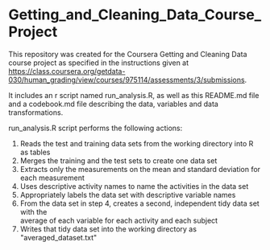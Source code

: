 # Getting_and_Cleaning_Data_Course_Project
This repository was created for the Coursera Getting and Cleaning Data course project as specified in the instructions given at https://class.coursera.org/getdata-030/human_grading/view/courses/975114/assessments/3/submissions.  

It includes an r script named run_analysis.R, as well as this README.md file and a codebook.md file describing the data, variables and data transformations.

run_analysis.R script performs the following actions:   
1. Reads the test and training data sets from the working directory into R as tables       
2. Merges the training and the test sets to create one data set   
3. Extracts only the measurements on the mean and standard deviation for each measurement   
4. Uses descriptive activity names to name the activities in the data set   
5. Appropriately labels the data set with descriptive variable names   
6. From the data set in step 4, creates a second, independent tidy data set with the   
average of each variable for each activity and each subject   
7. Writes that tidy data set into the working directory as "averaged_dataset.txt"   

